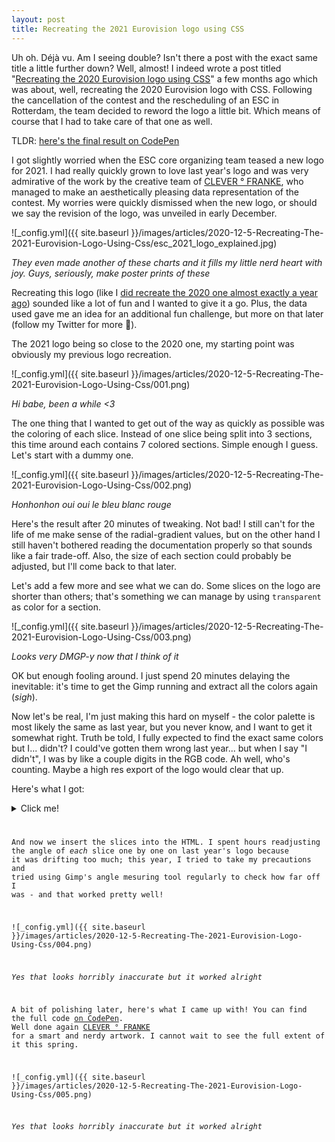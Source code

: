 ```yaml
---
layout: post
title: Recreating the 2021 Eurovision logo using CSS
---
```


Uh oh. <span class="tooltip-toggle" aria-label="Look at me being all fancy with my és and às. And wait until I tell you about clichés!" tabindex="0">Déjà vu</span>. Am I seeing double? Isn't there a post with the exact same title a little further down? Well, almost! I indeed wrote a post titled "[Recreating the 2020 Eurovision logo using CSS](../Recreating-The-2020-Eurovision-Logo-Using-Css/)" a few months ago which was about, well, recreating the 2020 Eurovision logo with CSS. Following the cancellation of the contest and the rescheduling of an ESC in Rotterdam, the team decided to reword the logo a little bit. Which means of course that I had to take care of that one as well.

<!--more-->

TLDR: [here's the final result on CodePen](https://codepen.io/CorentinDautreme/pen/MWjyjRv)

I got slightly worried when the ESC core organizing team teased a new logo for 2021. I had really quickly grown to love last year's logo and was very admirative of the work by the creative team of [CLEVER ° FRANKE](https://www.cleverfranke.com/work/eurovision), who managed to make an aesthetically pleasing data representation of the contest. My worries were quickly dismissed when the new logo, or should we say the revision of the logo, was unveiled in early December.

![_config.yml]({{ site.baseurl }}/images/articles/2020-12-5-Recreating-The-2021-Eurovision-Logo-Using-Css/esc_2021_logo_explained.jpg)

*They even made another of these charts and it fills my little nerd heart with joy. Guys, seriously, make poster prints of these*

Recreating this logo (like I [did recreate the 2020 one almost exactly a year ago](../Recreating-The-2020-Eurovision-Logo-Using-Css/)) sounded like a lot of fun and I wanted to give it a go. Plus, the data used gave me an idea for an additional fun challenge, but more on that later (follow my Twitter for more 👀).

The 2021 logo being so close to the 2020 one, my starting point was obviously my previous logo recreation.

![_config.yml]({{ site.baseurl }}/images/articles/2020-12-5-Recreating-The-2021-Eurovision-Logo-Using-Css/001.png)

*Hi babe, been a while <3*

The one thing that I wanted to get out of the way as quickly as possible was the coloring of each slice. Instead of one slice being split into 3 sections, this time around each contains 7 colored sections. Simple enough I guess. Let's start with a dummy one.

![_config.yml]({{ site.baseurl }}/images/articles/2020-12-5-Recreating-The-2021-Eurovision-Logo-Using-Css/002.png)

*Honhonhon oui oui le bleu blanc rouge*

Here's the result after 20 minutes of tweaking. Not bad! I still can't for the life of me make sense of the radial-gradient values, but on the other hand I still haven't bothered reading the documentation properly so that sounds like a fair trade-off. Also, the size of each section could probably be adjusted, <span class="tooltip-toggle" aria-label="Number #1 lie by software developers: we *never* go back to fix something we said we would later" tabindex="0">but I'll come back to that later</span>.

Let's add a few more and see what we can do. Some slices on the logo are shorter than others; that's something we can manage by using `transparent` as color for a section.

![_config.yml]({{ site.baseurl }}/images/articles/2020-12-5-Recreating-The-2021-Eurovision-Logo-Using-Css/003.png)

*Looks very DMGP-y now that I think of it*

OK but enough fooling around. I just spend 20 minutes delaying the inevitable: it's time to get the Gimp running and extract all the colors again (*sigh*).

Now let's be real, I'm just making this hard on myself - the color palette is most likely the same as last year, but you never know, and I want to get it somewhat right. Truth be told, I fully expected to find the exact same colors but I... didn't? I could've gotten them wrong last year... but when I say "I didn't", I was by like a couple digits in the RGB code. Ah well, <span class="tooltip-toggle" aria-label="Me. I'm counting." tabindex="0">who's counting</span>. Maybe a high res export of the logo would clear that up.

Here's what I got:

<details>
    <summary>Click me!</summary>
    All slices (one by line), clock wise, colors are inner to outer.
    <pre class="highlight"><code>
    -- NL; 1
    fff
    fc0000

    -- NO; 4
    fc0000 fc0000 fc0000 fc0000
    0750c6 0750c6 0750c6 0750c6

    -- DK, SE, FI; 6
    fc0000 fc0000 fc0000 0750c6 0750c6 fff
    fff fff fff ffc832 ffc832 1ac0f8

    -- LV, EE; 6
    be0000 be0000 be0000 be0000 be0000 000
    fff fff fff fff fff 0850c6

    -- LT; 5
    ffc732 ffc732 ffc732 ffc732 ffc732
    01a95b 01a95b 01a95b 01a95b 01a95b

    -- DE, BY, RU; 7
    000 000 fc0000 fc0000 fc0000 fc0000 fff
    fc0000 fc0000 01a95b 01a95b 01a95b 01a95b fc0000

    -- PL, UA; 6
    fff fff fff fff fff 1ac0f8 1ac0f8
    fc0000 fc0000 fc0000 fc0000 ffc732 ffc732

    -- CZ, MD, GE, AZ; 7
    fff fff fff 1ac0f8 1ac0f8 fff 1ac0f8
    fc0000 fc0000 fc0000 fc0000 fc0000 fc0000 01a95b

    -- AT, RO, AM; 6
    fc0000 fc0000 fc0000 0750c6 0750c6 fc0000
    fff fff fff ffc732 ffc732 0750c6

    -- RS, BG, IL, AU; 7
    fff fff fff fff fff fff 0750c6
    0750c6 0750c6 0750c6 0750c6 01a95b 0750c6 0750c6

    -- SI, HR, MK, CY; 6
    fff fff fff fff fc0000 ff8c33
    fc0000 fc0000 fc0000 fc0000 ffc832 fff

    -- IT, AL, GR; 6
    fff fff fff fff fc0000 fff
    fc0000 fc0000 fc0000 fc0000 fc0000 0750c6

    -- CH, SM, MT; 6
    fc0000 fc0000 fff fff fff fff
    fff fff 1ac0f8 1ac0f8 fc0000 fc0000

    -- BE; 1
    ffc832
    fc0000

    -- ES, FR; 5
    fff fff fc0000 fc0000 fc0000
    fc0000 fc0000 ffc832 ffc832 ffc832

    -- PT; 6
    01a95b 01a95b 01a95b 01a95b 01a95b 01a95b
    fc0000 fc0000 fc0000 fc0000 fc0000 fc0000

    -- GB; 2
    0750c6 0750c6
    fc0000 fc0000

    -- IE; 3
    01a95b 01a95b 01a95b
    ff8c33 ff8c33 ff8c33

    -- IS; 7
    0850c6 0850c6 0850c6 0850c6 0850c6 0850c6 0850c6
    fff fff fff fff fff fff fff
    </code></pre>
</details>

And now we insert the slices into the HTML. I spent hours readjusting the angle of _each_ slice one by one on last year's logo because it was drifting too much; this year, I tried to take my precautions and tried using Gimp's angle mesuring tool regularly to check how far off I was - and that worked pretty well!

![_config.yml]({{ site.baseurl }}/images/articles/2020-12-5-Recreating-The-2021-Eurovision-Logo-Using-Css/004.png)

*Yes that looks horribly inaccurate but it worked alright*

A bit of polishing later, here's what I came up with! You can find the full code [on CodePen](https://codepen.io/CorentinDautreme/pen/MWjyjRv). Well done again [CLEVER ° FRANKE](https://www.cleverfranke.com/work/eurovision) for a smart and nerdy artwork. I cannot wait to see the full extent of it this spring.

![_config.yml]({{ site.baseurl }}/images/articles/2020-12-5-Recreating-The-2021-Eurovision-Logo-Using-Css/005.png)

*Yes that looks horribly inaccurate but it worked alright*
